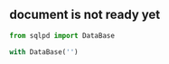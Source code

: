 ## document is not ready yet


```python
from sqlpd import DataBase
```


```python
with DataBase('')
```
